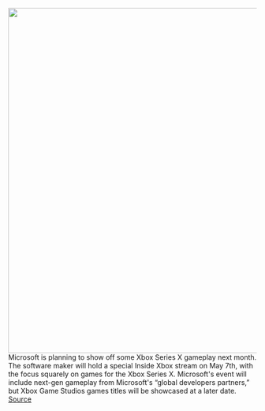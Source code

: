 <img src='https://cdn.vox-cdn.com/thumbor/_ux-FAdbO-LCG6Qz8tQ92AtNPh8=/0x0:1920x1080/1200x800/filters:focal(807x387:1113x693)/cdn.vox-cdn.com/uploads/chorus_image/image/66734405/xboxseriesxgames.0.jpg' width='700px' /><br/>
Microsoft is planning to show off some Xbox Series X gameplay next month. The software maker will hold a special Inside Xbox stream on May 7th, with the focus squarely on games for the Xbox Series X. Microsoft's event will include next-gen gameplay from Microsoft's “global developers partners,” but Xbox Game Studios games titles will be showcased at a later date.
<a href='https://www.theverge.com/2020/4/30/21242869/microsoft-xbox-series-x-games-demo-date'> Source <a/>